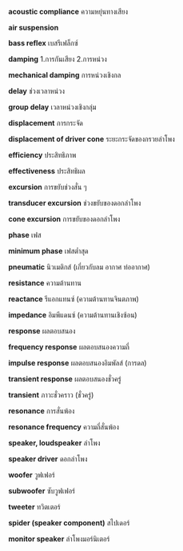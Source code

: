 **acoustic compliance** ความหยุ่นทางเสียง

**air suspension**

**bass reflex** เบสรีเฟล็กซ์

**damping** 1.การกันเสียง 2.การหน่วง

**mechanical damping** การหน่วงเชิงกล

**delay** ช่วงเวลาหน่วง

**group delay** เวลาหน่วงเชิงกลุ่ม

**displacement** การกระจัด

**displacement of driver cone** ระยะกระจัดของกรวยลำโพง

**efficiency** ประสิทธิภาพ

**effectiveness** ประสิทธิผล

**excursion** การขยับช่วงสั่น ๆ

**transducer excursion** ช่วงขยับของดอกลำโพง

**cone excursion** การขยับของดอกลำโพง

**phase** เฟส

**minimum phase** เฟสต่ำสุด

**pneumatic** นิวเมติกส์ (เกี่ยวกับลม อากาศ ท่ออากาศ)

**resistance** ความต้านทาน

**reactance** รีแอกแทนซ์ (ความต้านทานจินตภาพ)

**impedance** อิมพีแดนซ์ (ความต้านทานเชิงซ้อน)

**response** ผลตอบสนอง

**frequency response** ผลตอบสนองความถี่

**impulse response** ผลตอบสนองอิมพัลส์ (การดล)

**transient response** ผลตอบสนองชั่วครู่

**transient** ภาวะชั่วคราว (ชั่วครู่)

**resonance** การสั่นพ้อง

**resonance frequency** ความถี่สั่นพ้อง

**speaker, loudspeaker** ลำโพง

**speaker driver** ดอกลำโพง

**woofer** วูฟเฟอร์

**subwoofer** ซับวูฟเฟอร์

**tweeter** ทวิตเตอร์

**spider (speaker component)** สไปเดอร์

**monitor speaker** ลำโพงมอร์นิเตอร์